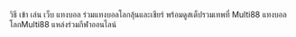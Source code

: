 วิธี เข้า เล่น เว็บ แทงบอล ร่วมแทงบอลโลกลุ้นและเชียร์ พร้อมดูสเต็ปรวมเทพที่ Multi88
แทงบอลโลกMulti88 แหล่งร่วมกีฬาออนไลน์
